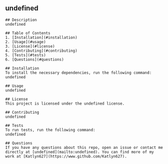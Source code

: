 ## undefined

    ## Description
    undefined
    
    ## Table of Contents
    1. [Installation](#installation)
    2. [Usage](#usage)
    3. [License](#license)
    4. [Contributing](#contributing)
    5. [Tests](#tests)
    6. [Questions](#questions)
    
    ## Installation
    To install the necessary dependencies, run the following command:
    undefined
    
    ## Usage
    undefined
    
    ## License 
    This project is licensed under the undefined license.
    
    ## Contributing
    undefined
    
    ## Tests
    To run tests, run the following command:
    undefined
    
    ## Questions
    If you have any questions about this repo, open an issue or contact me directly at [undefined](mailto:undefined). You can find more of my work at [Katlyn627](https://www.github.com/Katlyn627).
  